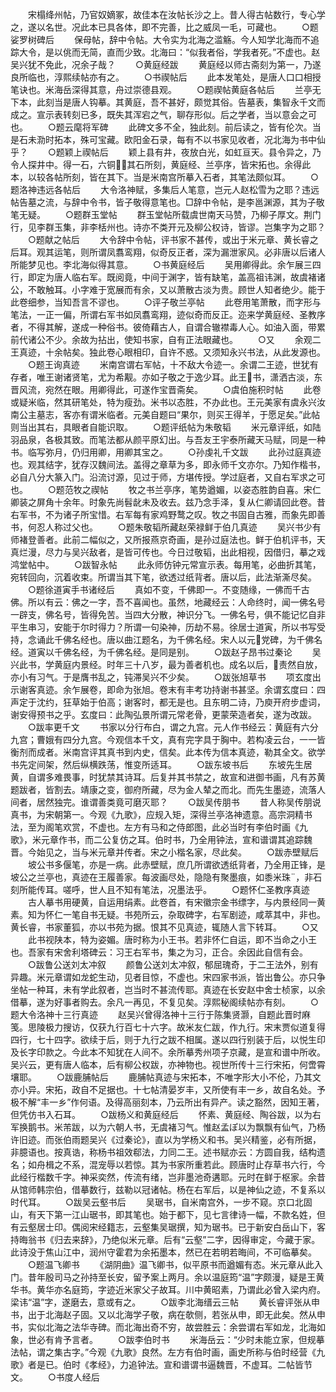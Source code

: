<!-- { "loadSidebar": true } -->
　　宋榻绛州帖，乃官奴嫡冢，故佳本在汝帖长沙之上。昔人得古帖数行，专心学之，遂以名世。况此本已具各体，即不完善，比之威凤一毛，可藏也。
　　○题娑罗树碑后
　　保母帖，辞中令帖。大令实为北海之滥觞。今人知学北海而不追踪大令，是以佻而无简，直而少致。北海曰：“似我者俗，学我者死。”不虚也。赵吴兴犹不免此，况余子哉？
　　○黄庭经跋
　　黄庭经以师古斋刻为第一，乃遂良所临也，淳熙续帖亦有之。
　　○书禊帖后
　　此本发笔处，是唐人口口相授笔诀也。米海岳深得其意，舟过崇德县观。
　　○题禊帖黄庭各帖后
　　兰亭无下本，此刻当是唐人钩摹。其黄庭，吾不甚好，颇觉其俗。告墓表，集智永千文而成之。宣示表转刻已多，既失其浑宕之气，聊存形似。后之学者，当以意会之可也。
　　○题云麾将军碑
　　此碑文多不全，独此刻。前后读之，皆有伦次。当是石未泐时拓本，殊可宝藏。欧阳金石录，每有不以书家见收者，况北海为书中仙乎？
　　○题颖上禊帖后
　　颖上县有井，夜放白光，如虹亘天。县令异之，乃令人探井中。得一石，六铜，其石所刻，黄庭经、兰亭序，皆宋拓也。余得此本，以较各帖所刻，皆在其下。当是米南宫所摹入石者，其笔法颇似耳。
　　○题洛神违远各帖后
　　大令洛神赋，多集后人笔意，岂元人赵松雪为之耶？违远帖告墓之流，与辞中令书，皆子敬得意笔也。□辞中令帖，是李邕渊源，其为子敬笔无疑。
　　○题群玉堂帖
　　群玉堂帖所载虞世南天马赞，乃柳子厚文。荆门行，见李群玉集，非李栝州也。诗亦不类开元及柳公权诗，皆谬。岂集字为之耶？
　　○题献之帖后
　　大令辞中令帖，评书家不甚传，或出于米元章、黄长睿之后耳。观其运笔，则所谓凤翥鸾翔，似奇反正者，深为漏泄家风。必非唐以后诸人所能梦见也。李北海似得其意。
　　○书黄庭经后
　　吴用卿得此。余乍展三四行，即定为唐人临右军。既阅竟，中间于渊字，皆有缺笔，盖高祖讳渊，故虞褚诸公，不敢触耳。小字难于宽展而有余，又以萧散古淡为贵。顾世人知者绝少。能于此卷细参，当知吾言不谬也。
　　○评子敬兰亭帖
　　此卷用笔萧散，而字形与笔法，一正一偏，所谓右军书如凤翥鸾翔，迹似奇而反正。迩来学黄庭经、圣教序者，不得其解，遂成一种俗书。彼倚藉古人，自谓合辙襟毒人心。如油入面，带累前代诸公不少。余故为拈出，使知书家，自有正法眼藏也。
　　○又
　　余观二王真迹，十余帖矣。独此卷心眼相印，自许不惑。又须知永兴书法，从此发源也。
　　○题王询真迹
　　米南宫谓右军帖，十不敌大令迹一。余谓二王迹，世犹有存者，唯王谢诸贤笔，尤为希觏。亦如子敬之于逸少耳。此王书，潇洒古淡，东晋风流，宛然在眼。用卿得此，可遂作宝晋斋矣。
　　○虞伯施积时帖
　　此卷或疑米临，然其研笔处，特为瘦劲。米书以态胜，不办此也。王元美家有虞永兴汝南公主墓志，客亦有谓米临者。元美自题曰“果尔，则买王得羊，于愿足矣。”此帖则当出其右，具眼者自能识取。
　　○题评纸帖为朱敬韬
　　米元章评纸，如陆羽品泉，各极其致。而笔法都从颜平原幻出。与吾友王宇泰所藏天马赋，同是一种书。临写弥月，仍归用卿，用卿其宝之。
　　○孙虔礼千文跋
　　此孙过庭真迹也。观其结字，犹存汉魏间法。盖得之章草为多，即永师千文亦尔。乃知作楷书，必自八分大篆入门。沿流讨源，见过于师，方堪传授。学过庭者，又自右军求之可也。
　　○题范牧之禊帖
　　牧之书兰亭序，笔势遒媚，以姿态胜韵自喜。宋仁卿装之屏角十余年。时象先尚髫龀未及收去。兹乃念手泽，复从仁卿请回此卷。昔右军书，不为诸子所宝惜。右军每有家鸡野鹜之叹。牧之书固自古雅，而象先即善书，何忍人称过父也。
　　○题朱敬韬所藏赵荣禄鲜于伯几真迹
　　吴兴书少有师褚登善者。此前二幅似之，又所报燕京奇画，是孙过庭法也。鲜于伯机评书，天真烂漫，尽力与吴兴敌者，是皆可传也。今日过敬韬，出此相视，因借归，摹之戏鸿堂帖中。
　　○跋智永帖
　　此永师仿钟元常宣示表。每用笔，必曲折其笔，宛转回向，沉着收束。所谓当其下笔，欲透过纸背者。唐以后，此法渐澌尽矣。
　　○题徐道寅手书诸经后
　　真如不变，千佛即一。不变随缘，一佛而千古佛。所以有云：佛之一字，吾不喜闻也。虽然，地藏经云：人命终时，闻一佛名号一辟支，佛名号，皆得免苦。当四大分散，神识分飞。一佛名号，俱不能记忆自非平生串习，安能于尔时得力？所谓一句染神，历劫不易。徐居士道寅，所以书写受持，念诵此千佛名经也。唐以曲江题名，为千佛名经。宋人以元党碑，为千佛名经。道寅以千佛名经，为千佛名经。是同是别。
　　○跋赵子昂书过秦论
　　吴兴此书，学黄庭内景经。时年三十八岁，最为善者机也。成名以后，责然自放，亦小有习气。于是膺书乱之，钝滞吴兴不少矣。
　　○跋张旭草书
　　项玄度出示谢客真迹。余乍展卷，即命为张旭。卷末有丰考功持谢书甚坚。余谓玄度曰：四声定于沈约，狂草始于伯高；谢客时，都无是也。且东明二诗，乃庾开府步虚词，谢安得预书之乎。玄度曰：此陶弘景所谓元常老骨，更蒙荣造者矣，遂为改跋。
　　○跋率更千文
　　书家以分行布白，谓之九宫。元人作书经云：黄庭有六分九宫；曹娥有四分九宫。今观信本千文，真有完字具于胸中。若构凌云台，一一皆衡剂而成者。米南宫评其真书到内史，信矣。此本传为信本真迹，勒其全文。欲学书先定间架，然后纵横跌荡，惟变所适耳。
　　○跋东坡书后
　　东坡先生居黄，自谓多难畏事，时犹禁其诗耳。后复并其书禁之，故宣和进御书画，凡有苏黄题跋者，皆割去。靖康之变，御府所藏，尽为金人辇之而北。而先生墨迹，流落人间者，居然独完。谁谓善类竟可磨灭耶？
　　○跋吴传朋书
　　昔人称吴传朋说真书，为宋朝第一。今观《九歌》，应规入矩，深得兰亭洛神遗意。高宗洞精书法，至为阁笔欢赏，不虚也。左方有马和之侍郎图，此必当时有李伯时画《九歌》，米元章作书，而二公复仿之耳。伯时书，乃全用钟法，宣和谱谓其追踪魏晋。今始见之，当与米元章并传者。宋之小楷名家，尽此矣。
　　○跋赤壁赋后
　　坡公书多偃笔，亦是一病。此赤壁赋，庶几所谓欲透纸背者，乃全用正锋，是坡公之兰亭也，真迹在王履善家。每波画尽处，隐隐有聚墨痕，如黍米珠，非石刻所能传耳。嗟呼，世人且不知有笔法，况墨法乎。
　　○题怀仁圣教序真迹
　　古人摹书用硬黄，自运用绢素。此卷首，有宋徽宗金书缥字，与内景经同一黄素。知为怀仁一笔自书无疑。书苑所云，杂取碑字，右军剧迹，咸萃其中，非也。黄长睿，书家董狐，亦以书苑为据。恨其不见真迹，辄随人言下转耳。
　　○又
　　此书视陕本，特为姿媚。唐时称为小王书。若非怀仁自运，即不当命之小王也。吾家有宋舍利塔碑云：习王右军书，集之为习，正合。余因此自信有会。
　　○跋鲁公送刘太冲叙
　　颜鲁公送刘太冲叙，郁屈瑰奇，于二王法外，别有异趣。米元章谓如龙蛇生动，见者目惊，不虚也。宋四家书派，皆出鲁公。亦只争坐帖一种耳，未有学此叙者，岂当时不甚流传耶。真迹在长安赵中舍士桢家，以余借摹，遂为好事者购去。余凡一再见，不复见矣。淳熙秘阁续帖亦有刻。
　　○题大令洛神十三行真迹
　　赵吴兴曾得洛神十三行于陈集贤灏，自题此晋时麻笺。思陵极力搜访，仅获九行百七十六字。故米友仁跋，作九行。宋末贾似道复得四行，七十四字。欲续于后，则于九行之跋不相属。遂以四行别装于后，以悦生印及长字印款之。今此本不知犹在人间不。余所摹秀州项子京藏，是宣和谱中所收。吴兴云，更有唐人临本，后有柳公权跋，亦神物也。视世所传十三行宋拓，何啻霄壤耶。
　　○跋鹿脯帖后
　　鹿脯帖真迹与宋拓本，不唯字形大小不伦，乃其文亦小异。宋拓，政自不足据也。十七帖清晏岁丰，又所使有丰一乡，故自名处。予极不解“丰一乡”作何语。及得高丽刻本，乃云所出有异产。读之豁然，因知王著，但凭仿书入石耳。
　　○跋杨义和黄庭经后
　　怀素、黄庭经、陶谷跋，以为右军换鹅书。米芾跋，以为六朝人书，无虞褚习气。惟赵孟ぽ以为飘飘有仙气，乃杨许旧迹。而张伯雨题吴兴《过秦论》，直以为学杨义和书。吴兴精鉴，必有所据，非臆语也。按真诰，称杨书祖效郗法，力同二王。述书赋亦云：方圆自我，结构遗名；如舟楫之不系，混宠辱以若惊。其为书家所重若此。顾唐时止存草书六行，今此经行楷数千字。神采奕然，传流有绪，岂非墨池奇遘耶。元时在鲜于枢家。余昔从馆师韩宗伯，借摹数行，兹勒以冠诸帖。杨在右军后，以是神仙之迹，不复系以时代耳。
　　○跋吴云壑书后
　　吴琚书，自米南宫外，一步不窥。京口北固山，有天下第一江山琚书，即其笔也。始于都下，见七言律诗一幅，不款名姓，但有云壑居士印。偶阅宋经籍志，云壑集吴琚撰，知为琚书。已于新安白岳山下，客持晦翁书《归去来辞》，乃绝似米元章。后有“云壑”二字，因得审定，今藏于家。此诗没于焦山江中，润州守霍君为余拓墨本，然已在若明若晦间，不可临摹矣。
　　○题温飞卿书
　　《湖阴曲》温飞卿书，似平原书而遒媚有态。米元章从此入门。昔年殷司马之孙持至长安，留予案上两月。余以温庭筠“温”字颇漫，疑是王黄华书。黄华亦名庭筠，字迹近米家父子故耳。川中黄昭素，乃谓此必曾入梁内府。梁讳“温”字，遂磨去，意或有之。
　　○跋李北海缙云三帖
　　黄长睿评张从申书，出于北海赵子固。又以北海学子敬，病在欹侧，若张从申，即无此矣。然从申书，实似北海之法华寺碑。而北海出奇不穷，故尝胜云：余尝谓右军如龙，北海如象，世必有肯予言者。
　　○跋李伯时书
　　米海岳云：“少时未能立家，但规摹法帖，谓之集古字。”今观《九歌》良然。左方有伯时画，画史所称与伯时经营《九歌》者是已。伯时《孝经》，力追钟法。宣和谱谓书逼魏晋，不虚耳。二帖皆节文。
　　○书度人经后
